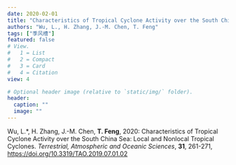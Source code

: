 ```yaml
---
date: 2020-02-01
title: "Characteristics of Tropical Cyclone Activity over the South China Sea: Local and Nonlocal Tropical Cyclones."
authors: "Wu, L., H. Zhang, J.-M. Chen, T. Feng"
tags: ["季风槽"]
featured: false
# View.
#   1 = List
#   2 = Compact
#   3 = Card
#   4 = Citation
view: 4

# Optional header image (relative to `static/img/` folder).
header:
  caption: ""
  image: ""
---
```


Wu, L.\*, H. Zhang, J.-M. Chen, **T. Feng**, 2020: Characteristics of Tropical Cyclone Activity over the South China Sea: Local and Nonlocal Tropical Cyclones. *Terrestrial, Atmospheric and Oceanic Sciences*, **31**, 261-271, https://doi.org/10.3319/TAO.2019.07.01.02

